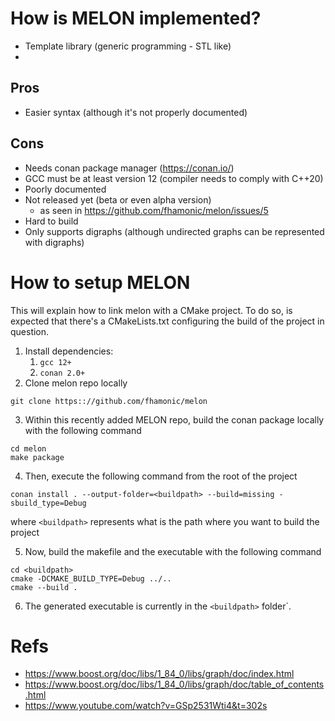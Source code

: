 # How is MELON  implemented?
- Template library (generic programming - STL like)
- 
## Pros
- Easier syntax (although it's not properly documented)

## Cons
- Needs conan package manager (https://conan.io/)
- GCC must be at least version 12 (compiler needs to comply with C++20)
- Poorly documented
- Not released yet (beta or even alpha version)
  - as seen in https://github.com/fhamonic/melon/issues/5
- Hard to build
- Only supports digraphs (although undirected graphs can be represented with digraphs)

# How to setup MELON
This will explain how to link melon with a CMake project. To do so, is expected that there's a CMakeLists.txt configuring the build of the project in question.

1. Install dependencies:
   1.  `gcc 12+`
   2.  `conan 2.0+`
2. Clone melon repo locally
```
git clone https:://github.com/fhamonic/melon
```
3. Within this recently added MELON repo, build the conan package locally with the following command
```
cd melon
make package
```
4. Then, execute the following command from the root of the project
```
conan install . --output-folder=<buildpath> --build=missing -sbuild_type=Debug
```
where `<buildpath>` represents what is the path where you want to build the project

5. Now, build the makefile and the executable with the following command
```
cd <buildpath>
cmake -DCMAKE_BUILD_TYPE=Debug ../..
cmake --build .
```
6. The generated executable is currently in the `<buildpath>` folder`.



# Refs
- https://www.boost.org/doc/libs/1_84_0/libs/graph/doc/index.html
- https://www.boost.org/doc/libs/1_84_0/libs/graph/doc/table_of_contents.html
- https://www.youtube.com/watch?v=GSp2531Wti4&t=302s